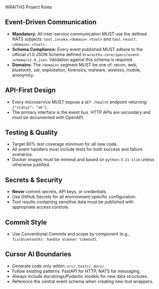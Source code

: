WRAITHS Project Rules

## Event-Driven Communication
- **Mandatory:** All inter-service communication MUST use the defined NATS subjects: `tool.invoke.<domain>.<tool>` and `tool.result.<domain>.<tool>`.
- **Schema Compliance:** Every event published MUST adhere to the official v1.0 JSON Schema defined in `wraiths-core/specs/event-schema/v1.0.json`. Validation against this schema is required.
- **Domains:** The `<domain>` segment MUST be one of: recon, web, bluetooth, sdr, exploitation, forensics, malware, wireless, mobile, anonymity.

## API-First Design
- Every microservice MUST expose a `GET /health` endpoint returning `{"status": "ok"}`.
- The primary interface is the event bus. HTTP APIs are secondary and must be documented with OpenAPI.

## Testing & Quality
- Target 80% test coverage minimum for all new code.
- All event handlers must include tests for both success and failure scenarios.
- Docker images must be minimal and based on `python:3.11-slim` unless otherwise justified.

## Secrets & Security
- **Never** commit secrets, API keys, or credentials.
- Use GitHub Secrets for all environment-specific configuration.
- Tool results containing sensitive data must be published with appropriate access controls.

## Commit Style
- Use Conventional Commits and scope by component (e.g., `fix(bluetooth): handle scanner timeout`).

## Cursor AI Boundaries
- Generate code only within: `src/`, `tests/`, `docs/`.
- Follow existing patterns: FastAPI for HTTP, NATS for messaging.
- Always include docstrings/Pydantic models for new data structures.
- Reference the central event schema when creating new tool wrappers.
